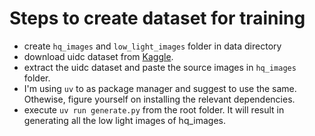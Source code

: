 # Steps to create dataset for training

- create `hq_images` and `low_light_images` folder in data directory
- download uidc dataset from [Kaggle](https://www.kaggle.com/datasets/flamense160/ucid-dataset). 
- extract the uidc dataset and paste the source images in `hq_images` folder.
- I'm using `uv` to as package manager and suggest to use the same. Othewise, figure yourself 
  on installing the relevant dependencies.
- execute `uv run generate.py` from the root folder. It will result in generating all the 
  low light images of hq_images.
